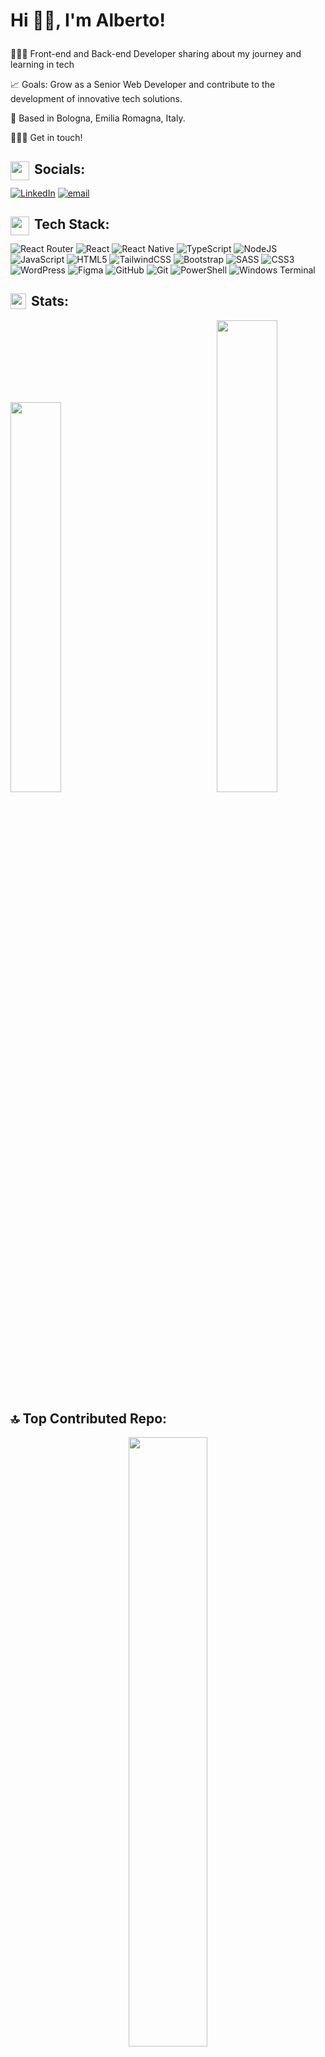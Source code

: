 # <p>Hi 👋🏻, I'm Alberto!</p>

🧑🏻‍💻 Front-end and Back-end Developer sharing about my journey and learning in tech

📈 Goals: Grow as a Senior Web Developer and contribute to the development of innovative tech solutions.

📍 Based in Bologna, Emilia Romagna, Italy.

🙋🏻‍♂️ Get in touch!

## <img src="https://media3.giphy.com/media/v1.Y2lkPTc5MGI3NjExMmQ1NTI1bmtnYzNodjB5ZXUwdjQzYXNtMXpzbzM2eGl3aWM5ZG10eSZlcD12MV9pbnRlcm5hbF9naWZfYnlfaWQmY3Q9cw/jEpmmpxHv29CKXvUhk/giphy.gif" align="left" width="30" height="auto">&nbsp;Socials:
[![LinkedIn](https://img.shields.io/badge/LinkedIn-%230077B5.svg?logo=linkedin&logoColor=white)](https://linkedin.com/in/albertocavazzini) [![email](https://img.shields.io/badge/Email-D14836?logo=gmail&logoColor=white)](mailto:alberto.cavazzini97@gmail.com) 

  
## <img src="https://media1.giphy.com/media/v1.Y2lkPTc5MGI3NjExZDl0ZTMxdjdqc3BrZGxrZjA3N2drZXRkemc1aHJ3bGp1NzRnaXhscCZlcD12MV9pbnRlcm5hbF9naWZfYnlfaWQmY3Q9cw/1ynCEtlgMPAeNAqdnu/giphy.gif"     align="left" width="30" height="auto">&nbsp;Tech Stack:

![React Router](https://img.shields.io/badge/React_Router-CA4245?style=for-the-badge&logo=react-router&logoColor=white) 
![React](https://img.shields.io/badge/react-%2320232a.svg?style=for-the-badge&logo=react&logoColor=%2361DAFB) 
![React Native](https://img.shields.io/badge/react_native-%2320232a.svg?style=for-the-badge&logo=react&logoColor=%2361DAFB) 
![TypeScript](https://img.shields.io/badge/typescript-%23007ACC.svg?style=for-the-badge&logo=typescript&logoColor=white) 
![NodeJS](https://img.shields.io/badge/node.js-6DA55F?style=for-the-badge&logo=node.js&logoColor=white) 
![JavaScript](https://img.shields.io/badge/javascript-%23323330.svg?style=for-the-badge&logo=javascript&logoColor=%23F7DF1E) 
![HTML5](https://img.shields.io/badge/html5-%23E34F26.svg?style=for-the-badge&logo=html5&logoColor=white) 
![TailwindCSS](https://img.shields.io/badge/tailwindcss-%2338B2AC.svg?style=for-the-badge&logo=tailwind-css&logoColor=white) 
![Bootstrap](https://img.shields.io/badge/bootstrap-%238511FA.svg?style=for-the-badge&logo=bootstrap&logoColor=white) 
![SASS](https://img.shields.io/badge/SASS-hotpink.svg?style=for-the-badge&logo=SASS&logoColor=white) 
![CSS3](https://img.shields.io/badge/css3-%231572B6.svg?style=for-the-badge&logo=css3&logoColor=white) 
![WordPress](https://img.shields.io/badge/WordPress-%23117AC9.svg?style=for-the-badge&logo=WordPress&logoColor=white) 
![Figma](https://img.shields.io/badge/figma-%23F24E1E.svg?style=for-the-badge&logo=figma&logoColor=white) 
![GitHub](https://img.shields.io/badge/github-%23121011.svg?style=for-the-badge&logo=github&logoColor=white) 
![Git](https://img.shields.io/badge/git-%23F05033.svg?style=for-the-badge&logo=git&logoColor=white) 
![PowerShell](https://img.shields.io/badge/PowerShell-%235391FE.svg?style=for-the-badge&logo=powershell&logoColor=white) 
![Windows Terminal](https://img.shields.io/badge/Windows%20Terminal-%234D4D4D.svg?style=for-the-badge&logo=windows-terminal&logoColor=white)

## <img src="https://media2.giphy.com/media/v1.Y2lkPTc5MGI3NjExaGlkOWVob242dXptcDEyc3MzbHRvMDR0ZThzeHh3ZWZscncyOGo4eiZlcD12MV9pbnRlcm5hbF9naWZfYnlfaWQmY3Q9cw/uhWLu2lsU0rfLiwYlI/giphy.gif" align="left" width="25" height="auto">&nbsp;Stats:
<span align="left">
  <img src="https://github-readme-stats.vercel.app/api?username=alberto-cavazzini&theme=github_dark_dimmed&hide_border=true&include_all_commits=true&count_private=false" width="40%" height="auto">
</span>
<span align="right">
  <img src="https://nirzak-streak-stats.vercel.app/?user=alberto-cavazzini&theme=github_dark_dimmed&hide_border=true" width="44%" height="auto">
</span>

## 🔝 Top Contributed Repo:
  <div align="center">
    <img src="https://github-contributor-stats.vercel.app/api?username=alberto-cavazzini&limit=5&theme=dark_dimmed&combine_all_yearly_contributions=true" width="50%">
  </div>
